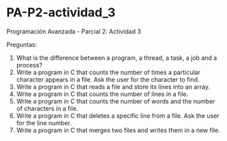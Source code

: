 # PA-P2-actividad_3
Programación Avanzada - Parcial 2: Actividad 3

Preguntas:

1. What is the difference between a program, a thread, a task, a job and a process?
2. Write a program in C that counts the number of times a particular character appears in a file. Ask the user for the character to find.
3. Write a program in C that reads a file and store its lines into an array.
4. Write a program in C that counts the number of lines in a file.
5. Write a program in C that counts the number of words and the number of characters in a file.
6. Write a program in C that deletes a specific line from a file. Ask the user for the line number.
7. Write a program in C that merges two files and writes them in a new file.
